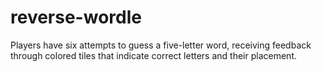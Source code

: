 # reverse-wordle
Players have six attempts to guess a five-letter word, receiving feedback through colored tiles that indicate correct letters and their placement.
